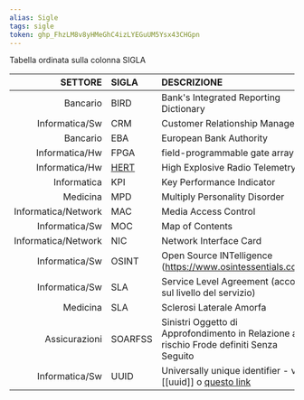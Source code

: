 ```yaml
---
alias: Sigle
tags: sigle
token: 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
---
```


Tabella ordinata sulla colonna SIGLA

| SETTORE | SIGLA | DESCRIZIONE |
| ---: | :--- |:--- |
| Bancario | BIRD | Bank's Integrated Reporting Dictionary |
| Informatica/Sw | CRM | Customer Relationship Manager |
| Bancario | EBA | European Bank Authority |
| Informatica/Hw | FPGA | field-programmable gate array |
| Informatica/Hw | [HERT](https://attivissimo.blogspot.com/2023/01/podcast-rsi-story-hert-il-computer-meno.html) | High Explosive Radio Telemetry |
| Informatica | KPI | Key Performance Indicator |
| Medicina | MPD | Multiply Personality Disorder |
| Informatica/Network | MAC   | Media Access Control |
| Informatica/Sw | MOC | Map of Contents |
| Informatica/Network | NIC   | Network Interface Card |
| Informatica/Sw | OSINT | Open Source INTelligence (https://www.osintessentials.com/) |
| Informatica/Sw | SLA | Service Level Agreement (accordo sul livello del servizio) |
| Medicina | SLA | Sclerosi Laterale Amorfa |
| Assicurazioni | SOARFSS| Sinistri Oggetto di Approfondimento in Relazione al rischio Frode definiti Senza Seguito |
| Informatica/Sw | UUID | Universally unique identifier - vedi [[uuid]] o [questo link](https://www.techtarget.com/searchapparchitecture/definition/UUID-Universal-Unique-Identifier) |

